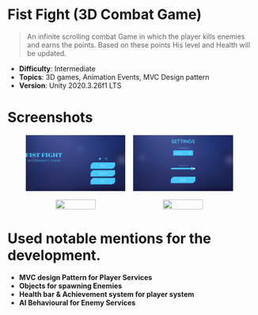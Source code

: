 # Fist Fight (3D Combat Game)

> An infinite scrolling combat Game in which the player kills enemies and earns the points. Based on these points His level and Health will be updated.

- **Difficulty**: Intermediate
- **Topics**: 3D games, Animation Events, MVC Design pattern
- **Version**: Unity 2020.3.26f1 LTS

# Screenshots

<p align="center">
<img src="/Images/1.png" width="40%" height="40%"> &nbsp&nbsp
<img src="/Images/2.png" width="40%" height="40%"> &nbsp&nbsp
 </p>
 <p align="center">
<img src="/Images/3.png" width="40%" height="40%"> &nbsp&nbsp
<img src="/Images/4.png" width="40%" height="40%"> &nbsp&nbsp
</p>


# Used notable mentions for the development.

* **MVC design Pattern for Player Services**
* **Objects for spawning Enemies**
* **Health bar & Achievement system for player system**
* **AI Behavioural for Enemy Services**  
